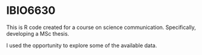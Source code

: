 # IBIO6630

This is R code created for a course on science communication. Specifically, developing a MSc thesis.

I used the opportunity to explore some of the available data.
